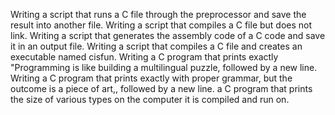 Writing a script that runs a C file through the preprocessor and save the result into another file.
Writing a script that compiles a C file but does not link.
Writing a script that generates the assembly code of a C code and save it in an output file.
Writing a script that compiles a C file and creates an executable named cisfun.
Writing a C program that prints exactly "Programming is like building a multilingual puzzle, followed by a new line.
Writing a C program that prints exactly with proper grammar, but the outcome is a piece of art,, followed by a new line.
a C program that prints the size of various types on the computer it is compiled and run on.
